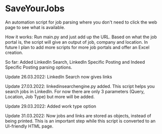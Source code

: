# SaveYourJobs
An automation script for job parsing where you don't need to click the web page to see what is available.

How it works: Run main.py and just add up the URL. Based on what the job portal is, the script will give an output of job, company and location.
In future I plan to add more scripts for more job portals and offer an Excel creation.

So far: Added LinkedIn Search, LinkedIn Specific Posting and Indeed Specific Posting parsing options.

Update 26.03.2022: LinkedIn Search now gives links

Update 27.03.2022: linkedinsearchengine.py added. This script helps you search jobs in LinkedIn. For now there are only 3 parameters (Query, Location, Job Type) but more will be added.

Update 29.03.2022: Added work type option

Update 31.03.2022: Now jobs and links are stored as objects, instead of being printed. This is an important step while this script is converted to an UI-friendly HTML page.

